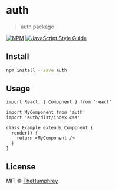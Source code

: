 # auth

> auth package

[![NPM](https://img.shields.io/npm/v/auth.svg)](https://www.npmjs.com/package/auth) [![JavaScript Style Guide](https://img.shields.io/badge/code_style-standard-brightgreen.svg)](https://standardjs.com)

## Install

```bash
npm install --save auth
```

## Usage

```tsx
import React, { Component } from 'react'

import MyComponent from 'auth'
import 'auth/dist/index.css'

class Example extends Component {
  render() {
    return <MyComponent />
  }
}
```

## License

MIT © [TheHumphrey](https://github.com/TheHumphrey)
